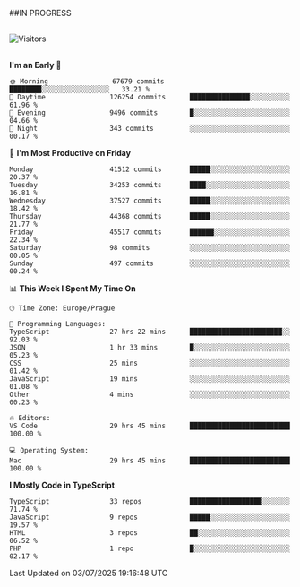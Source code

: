 ##IN PROGRESS
##
![Visitors](https://komarev.com/ghpvc/?username=petrbui&style=for-the-badge&label=Visitors+👀)



##
<!--
[![My GitHub stats](https://github-readme-stats.vercel.app/api?username=petrbui&theme=github_dark)](https://github.com/anuraghazra/github-readme-stats)

[![My wakatime stats](https://github-readme-stats.vercel.app/api/wakatime?username=petrbui&theme=github_dark)](https://github.com/anuraghazra/github-readme-stats)
-->
<!--START_SECTION:waka-->
**I'm an Early 🐤** 

```text
🌞 Morning                67679 commits       ████████░░░░░░░░░░░░░░░░░   33.21 % 
🌆 Daytime                126254 commits      ███████████████░░░░░░░░░░   61.96 % 
🌃 Evening                9496 commits        █░░░░░░░░░░░░░░░░░░░░░░░░   04.66 % 
🌙 Night                  343 commits         ░░░░░░░░░░░░░░░░░░░░░░░░░   00.17 % 
```
📅 **I'm Most Productive on Friday** 

```text
Monday                   41512 commits       █████░░░░░░░░░░░░░░░░░░░░   20.37 % 
Tuesday                  34253 commits       ████░░░░░░░░░░░░░░░░░░░░░   16.81 % 
Wednesday                37527 commits       █████░░░░░░░░░░░░░░░░░░░░   18.42 % 
Thursday                 44368 commits       █████░░░░░░░░░░░░░░░░░░░░   21.77 % 
Friday                   45517 commits       ██████░░░░░░░░░░░░░░░░░░░   22.34 % 
Saturday                 98 commits          ░░░░░░░░░░░░░░░░░░░░░░░░░   00.05 % 
Sunday                   497 commits         ░░░░░░░░░░░░░░░░░░░░░░░░░   00.24 % 
```


📊 **This Week I Spent My Time On** 

```text
🕑︎ Time Zone: Europe/Prague

💬 Programming Languages: 
TypeScript               27 hrs 22 mins      ███████████████████████░░   92.03 % 
JSON                     1 hr 33 mins        █░░░░░░░░░░░░░░░░░░░░░░░░   05.23 % 
CSS                      25 mins             ░░░░░░░░░░░░░░░░░░░░░░░░░   01.42 % 
JavaScript               19 mins             ░░░░░░░░░░░░░░░░░░░░░░░░░   01.08 % 
Other                    4 mins              ░░░░░░░░░░░░░░░░░░░░░░░░░   00.23 % 

🔥 Editors: 
VS Code                  29 hrs 45 mins      █████████████████████████   100.00 % 

💻 Operating System: 
Mac                      29 hrs 45 mins      █████████████████████████   100.00 % 
```

**I Mostly Code in TypeScript** 

```text
TypeScript               33 repos            ██████████████████░░░░░░░   71.74 % 
JavaScript               9 repos             █████░░░░░░░░░░░░░░░░░░░░   19.57 % 
HTML                     3 repos             ██░░░░░░░░░░░░░░░░░░░░░░░   06.52 % 
PHP                      1 repo              █░░░░░░░░░░░░░░░░░░░░░░░░   02.17 % 
```




 Last Updated on 03/07/2025 19:16:48 UTC
<!--END_SECTION:waka-->
